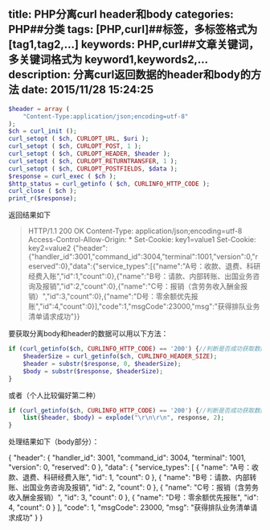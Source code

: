 title: PHP分离curl header和body
categories: PHP##分类
tags: [PHP,curl]##标签，多标签格式为 [tag1,tag2,...]
keywords: PHP,curl##文章关键词，多关键词格式为 keyword1,keywords2,...
description: 分离curl返回数据的header和body的方法
date: 2015/11/28 15:24:25 
---
``` php
$header = array (
	"Content-Type:application/json;encoding=utf-8" 
);
$ch = curl_init ();
curl_setopt ( $ch, CURLOPT_URL, $uri );
curl_setopt ( $ch, CURLOPT_POST, 1 );
curl_setopt ( $ch, CURLOPT_HEADER, $header );
curl_setopt ( $ch, CURLOPT_RETURNTRANSFER, 1 );
curl_setopt ( $ch, CURLOPT_POSTFIELDS, $data );
$response = curl_exec ( $ch );
$http_status = curl_getinfo ( $ch, CURLINFO_HTTP_CODE );
curl_close ( $ch );
print_r($response);
``` 
返回结果如下

>HTTP/1.1 200 OK Content-Type: application/json;encoding=utf-8 Access-Control-Allow-Origin: * Set-Cookie: key1=value1 Set-Cookie: key2=value2 {"header":{"handler_id":3001,"command_id":3004,"terminal":1001,"version":0,"reserved":0},"data":{"service_types":[{"name":"A号：收款、退费、科研经费入账","id":1,"count":0},{"name":"B号：请款、内部转账、出国业务咨询及报销","id":2,"count":0},{"name":"C号：报销（含劳务收入酬金报销）","id":3,"count":0},{"name":"D号：零余额优先报账","id":4,"count":0}],"code":1,"msgCode":23000,"msg":"获得排队业务清单请求成功"}}

要获取分离body和header的数据可以用以下方法：
``` php
if (curl_getinfo($ch, CURLINFO_HTTP_CODE) == '200') {//判断是否成功获取数据
    $headerSize = curl_getinfo($ch, CURLINFO_HEADER_SIZE);
    $header = substr($response, 0, $headerSize);
    $body = substr($response, $headerSize);
}
``` 
或者（个人比较偏好第二种）
``` php
if (curl_getinfo($ch, CURLINFO_HTTP_CODE) == '200') {//判断是否成功获取数据
    list($header, $body) = explode("\r\n\r\n", response, 2);
}
``` 

处理结果如下（body部分）：

{
    "header": {
        "handler_id": 3001,
        "command_id": 3004,
        "terminal": 1001,
        "version": 0,
        "reserved": 0
    },
    "data": {
        "service_types": [
            {
                "name": "A号：收款、退费、科研经费入账",
                "id": 1,
                "count": 0
            },
            {
                "name": "B号：请款、内部转账、出国业务咨询及报销",
                "id": 2,
                "count": 0
            },
            {
                "name": "C号：报销（含劳务收入酬金报销）",
                "id": 3,
                "count": 0
            },
            {
                "name": "D号：零余额优先报账",
                "id": 4,
                "count": 0
            }
        ],
        "code": 1,
        "msgCode": 23000,
        "msg": "获得排队业务清单请求成功"
    }
}